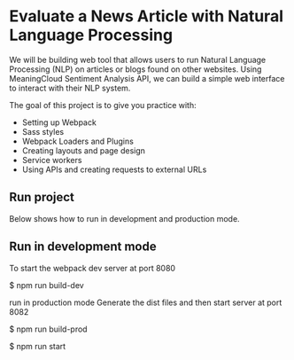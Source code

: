 # Evaluate a News Article with Natural Language Processing

We will be building web tool that allows users to run Natural Language Processing (NLP) on articles or blogs found on other websites. Using MeaningCloud Sentiment Analysis API, we can build a simple web interface to interact with their NLP system.

The goal of this project is to give you practice with:

* Setting up Webpack
* Sass styles
* Webpack Loaders and Plugins
* Creating layouts and page design
* Service workers
* Using APIs and creating requests to external URLs

## Run project
Below shows how to run in development and production mode.

## Run in development mode
To start the webpack dev server at port 8080

$ npm run build-dev

run in production mode
Generate the dist files and then start server at port 8082

$ npm run build-prod

$ npm run start


